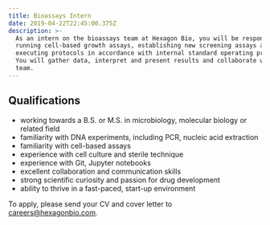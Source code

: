 ```yaml
---
title: Bioassays Intern
date: 2019-04-22T22:45:00.375Z
description: >-
  As an intern on the bioassays team at Hexagon Bio, you will be responsible for
  running cell-based growth assays, establishing new screening assays and
  executing protocols in accordance with internal standard operating procedures.
  You will gather data, interpret and present results and collaborate with the
  team.
---
```

## Qualifications

* working towards a B.S. or M.S. in microbiology, molecular biology or related field
* familiarity with DNA experiments, including PCR, nucleic acid extraction
* familiarity with cell-based assays
* experience with cell culture and sterile technique
* experience with Git, Jupyter notebooks
* excellent collaboration and communication skills
* strong scientific curiosity and passion for drug development
* ability to thrive in a fast-paced, start-up environment

To apply, please send your CV and cover letter to careers@hexagonbio.com.
